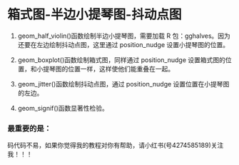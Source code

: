 # 箱式图-半边小提琴图-抖动点图

1. geom_half_violin()函数绘制半边小提琴图，需要加载 R 包：gghalves。因为还要在左边绘制抖动点图，这里通过 position_nudge 设置小提琴图的位置。

2. geom_boxplot()函数绘制箱式图，同样通过 position_nudge 设置箱式图的位置，和小提琴图的位置一样，这样使他们能重叠在一起。

3. geom_jitter()函数绘制抖动点图，通过 position_nudge 设置位置在小提琴图的左边。

4. geom_signif()函数显著性检验。

### 最重要的是：

码代码不易，如果你觉得我的教程对你有帮助，请小红书(号4274585189)关注我！！！


